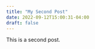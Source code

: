 ```yaml
---
title: "My Second Post"
date: 2022-09-12T15:00:31-04:00
draft: false
---
```


This is a second post.


